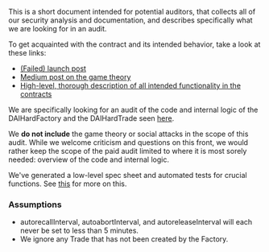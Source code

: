 This is a short document intended for potential auditors, that collects all of our security analysis and documentation, and describes specifically what we are looking for in an audit.

To get acquainted with the contract and its intended behavior, take a look at these links:
- [(Failed) launch post](https://www.reddit.com/r/ethereum/comments/bdetr2/daihard_the_unkillable_cryptofiat_gateway_any/)
- [Medium post on the game theory](https://medium.com/@coinop.logan/daihard-game-theory-21a456ef224e)
- [High-level, thorough description of all intended functionality in the contracts](high_level_feature_spec.md)

We are specifically looking for an audit of the code and internal logic of the DAIHardFactory and the DAIHardTrade seen [here](https://github.com/burnable-tech/DAIHard/blob/33b5e15163001f0a5b75244308c915d5d5c7eaf4/solidity/DAIHard.sol).

We **do not include** the game theory or social attacks in the scope of this audit. While we welcome criticism and questions on this front, we would rather keep the scope of the paid audit limited to where it is most sorely needed: overview of the code and internal logic.

We've generated a low-level spec sheet and automated tests for crucial functions. See [this](spec_sheet_and_tests.md) for more on this.

### Assumptions

- autorecallInterval, autoabortInterval, and autoreleaseInterval will each never be set to less than 5 minutes.
- We ignore any Trade that has not been created by the Factory.